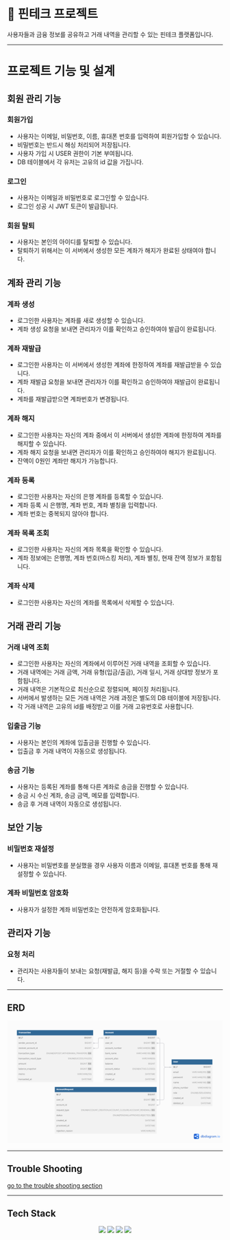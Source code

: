 # 🏦 핀테크 프로젝트
사용자들과 금융 정보를 공유하고 거래 내역을 관리할 수 있는 핀테크 플랫폼입니다.

---

# 프로젝트 기능 및 설계

## 회원 관리 기능

### 회원가입
- 사용자는 이메일, 비밀번호, 이름, 휴대폰 번호를 입력하여 회원가입할 수 있습니다.
- 비밀번호는 반드시 해싱 처리되어 저장됩니다.
- 사용자 가입 시 USER 권한이 기본 부여됩니다.
- DB 테이블에서 각 유저는 고유의 id 값을 가집니다.

### 로그인
- 사용자는 이메일과 비밀번호로 로그인할 수 있습니다.
- 로그인 성공 시 JWT 토큰이 발급됩니다.

### 회원 탈퇴
- 사용자는 본인의 아이디를 탈퇴할 수 있습니다.
- 탈퇴하기 위해서는 이 서버에서 생성한 모든 계좌가 해지가 완료된 상태여야 합니다.

## 계좌 관리 기능

### 계좌 생성
- 로그인한 사용자는 계좌를 새로 생성할 수 있습니다.
- 계좌 생성 요청을 보내면 관리자가 이를 확인하고 승인하여야 발급이 완료됩니다.

### 계좌 재발급
- 로그인한 사용자는 이 서버에서 생성한 계좌에 한정하여 계좌를 재발급받을 수 있습니다.
- 계좌 재발급 요청을 보내면 관리자가 이를 확인하고 승인하여야 재발급이 완료됩니다.
- 계좌를 재발급받으면 계좌번호가 변경됩니다.

### 계좌 해지
- 로그인한 사용자는 자신의 계좌 중에서 이 서버에서 생성한 계좌에 한정하여 계좌를 해지할 수 있습니다.
- 계좌 해지 요청을 보내면 관리자가 이를 확인하고 승인하여야 해지가 완료됩니다.
- 잔액이 0원인 계좌만 해지가 가능합니다.

### 계좌 등록
- 로그인한 사용자는 자신의 은행 계좌를 등록할 수 있습니다.
- 계좌 등록 시 은행명, 계좌 번호, 계좌 별칭을 입력합니다.
- 계좌 번호는 중복되지 않아야 합니다.

### 계좌 목록 조회
- 로그인한 사용자는 자신의 계좌 목록을 확인할 수 있습니다.
- 계좌 정보에는 은행명, 계좌 번호(마스킹 처리), 계좌 별칭, 현재 잔액 정보가 포함됩니다.

### 계좌 삭제
- 로그인한 사용자는 자신의 계좌를 목록에서 삭제할 수 있습니다.

## 거래 관리 기능

### 거래 내역 조회
- 로그인한 사용자는 자신의 계좌에서 이루어진 거래 내역을 조회할 수 있습니다.
- 거래 내역에는 거래 금액, 거래 유형(입금/출금), 거래 일시, 거래 상대방 정보가 포함됩니다.
- 거래 내역은 기본적으로 최신순으로 정렬되며, 페이징 처리됩니다.
- 서버에서 발생하는 모든 거래 내역은 거래 과정은 별도의 DB 테이블에 저장됩니다.
- 각 거래 내역은 고유의 id를 배정받고 이를 거래 고유번호로 사용합니다.

### 입출금 기능
- 사용자는 본인의 계좌에 입출금을 진행할 수 있습니다.
- 입출금 후 거래 내역이 자동으로 생성됩니다.

### 송금 기능
- 사용자는 등록된 계좌를 통해 다른 계좌로 송금을 진행할 수 있습니다.
- 송금 시 수신 계좌, 송금 금액, 메모를 입력합니다.
- 송금 후 거래 내역이 자동으로 생성됩니다.

## 보안 기능

### 비밀번호 재설정
- 사용자는 비밀번호를 분실했을 경우 사용자 이름과 이메일, 휴대폰 번호를 통해 재설정할 수 있습니다.

### 계좌 비밀번호 암호화
- 사용자가 설정한 계좌 비밀번호는 안전하게 암호화됩니다.

## 관리자 기능

### 요청 처리
- 관리자는 사용자들이 보내는 요청(재발급, 해지 등)을 수락 또는 거절할 수 있습니다.

---

## ERD
![ERD](doc/img/erd.png)

---

## Trouble Shooting
[go to the trouble shooting section](doc/TROUBLE_SHOOTING.md)

---

## Tech Stack
<div align=center> 
    <img src="https://img.shields.io/badge/java-007396?style=for-the-badge&logo=java&logoColor=white"> 
    <img src="https://img.shields.io/badge/spring-6DB33F?style=for-the-badge&logo=spring&logoColor=white"> 
    <img src="https://img.shields.io/badge/mysql-4479A1?style=for-the-badge&logo=mysql&logoColor=white"> 
    <img src="https://img.shields.io/badge/git-F05032?style=for-the-badge&logo=git&logoColor=white"> 
</div>
